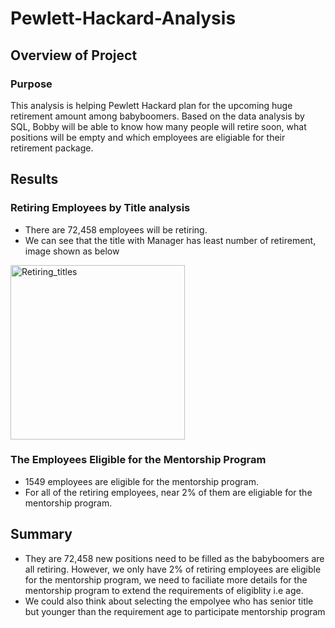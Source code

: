 # Pewlett-Hackard-Analysis

## Overview of Project
### Purpose
This analysis is helping Pewlett Hackard plan for the upcoming huge retirement amount among babyboomers. Based on the data analysis by SQL, Bobby will be able to know how many people will retire soon, what positions will be empty and which employees are eligiable for their retirement package.

## Results
### Retiring Employees by Title analysis
- There are 72,458 employees will be retiring. 
- We can see that the title with Manager has least number of retirement, image shown as below 
<img width="279" alt="Retiring_titles" src="https://user-images.githubusercontent.com/111814578/195474187-2250eaa2-c82e-4f0a-8916-5f69e7befabe.png">

### The Employees Eligible for the Mentorship Program
- 1549 employees are eligible for the mentorship program.
- For all of the retiring employees, near 2% of them are eligiable for the mentorship program.

## Summary
- They are 72,458 new positions need to be filled as the babyboomers are all retiring. However, we only have 2% of retiring employees are eligible for the mentorship program, we need to faciliate more details for the mentorship program to extend the requirements of eligiblity i.e age.
- We could also think about selecting the empolyee who has senior title but younger than the requirement age to participate mentorship program
